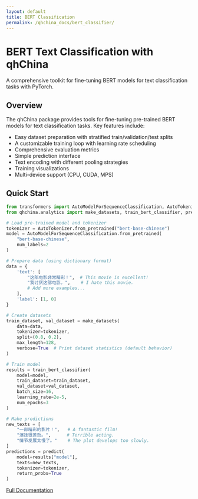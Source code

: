 ```yaml
---
layout: default
title: BERT Classification
permalink: /qhchina_docs/bert_classifier/
---
```


# BERT Text Classification with qhChina

A comprehensive toolkit for fine-tuning BERT models for text classification tasks with PyTorch.

## Overview

The qhChina package provides tools for fine-tuning pre-trained BERT models for text classification tasks. Key features include:

- Easy dataset preparation with stratified train/validation/test splits
- A customizable training loop with learning rate scheduling
- Comprehensive evaluation metrics
- Simple prediction interface
- Text encoding with different pooling strategies
- Training visualizations
- Multi-device support (CPU, CUDA, MPS)

## Quick Start

```python
from transformers import AutoModelForSequenceClassification, AutoTokenizer
from qhchina.analytics import make_datasets, train_bert_classifier, predict

# Load pre-trained model and tokenizer
tokenizer = AutoTokenizer.from_pretrained("bert-base-chinese")
model = AutoModelForSequenceClassification.from_pretrained(
    "bert-base-chinese", 
    num_labels=2
)

# Prepare data (using dictionary format)
data = {
    'text': [
        "这部电影非常精彩！",  # This movie is excellent!
        "我讨厌这部电影。",    # I hate this movie.
        # Add more examples...
    ],
    'label': [1, 0]
}

# Create datasets
train_dataset, val_dataset = make_datasets(
    data=data,
    tokenizer=tokenizer,
    split=(0.8, 0.2),
    max_length=128,
    verbose=True  # Print dataset statistics (default behavior)
)

# Train model
results = train_bert_classifier(
    model=model,
    train_dataset=train_dataset,
    val_dataset=val_dataset,
    batch_size=16,
    learning_rate=2e-5,
    num_epochs=3
)

# Make predictions
new_texts = [
    "一部精彩的影片！",   # A fantastic film!
    "演技很差劲。",      # Terrible acting.
    "情节发展太慢了。"    # The plot develops too slowly.
]
predictions = predict(
    model=results["model"],
    texts=new_texts,
    tokenizer=tokenizer,
    return_probs=True
)
```

[Full Documentation](/qhchina_docs/bert_classifier/full) 